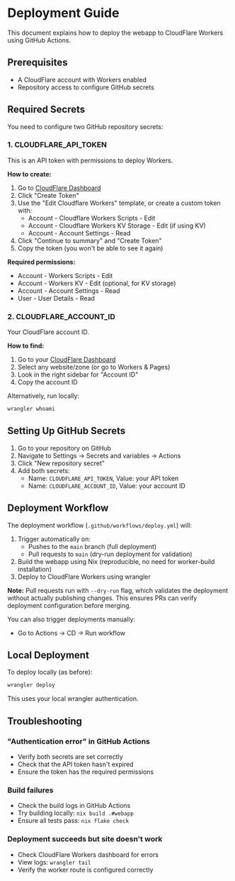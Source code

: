 # Deployment Guide

This document explains how to deploy the webapp to CloudFlare Workers using GitHub Actions.

## Prerequisites

- A CloudFlare account with Workers enabled
- Repository access to configure GitHub secrets

## Required Secrets

You need to configure two GitHub repository secrets:

### 1. CLOUDFLARE_API_TOKEN

This is an API token with permissions to deploy Workers.

**How to create:**

1. Go to [CloudFlare Dashboard](https://dash.cloudflare.com/profile/api-tokens)
2. Click "Create Token"
3. Use the "Edit Cloudflare Workers" template, or create a custom token with:
   - Account - Cloudflare Workers Scripts - Edit
   - Account - Cloudflare Workers KV Storage - Edit (if using KV)
   - Account - Account Settings - Read
4. Click "Continue to summary" and "Create Token"
5. Copy the token (you won't be able to see it again)

**Required permissions:**

- Account - Workers Scripts - Edit
- Account - Workers KV - Edit (optional, for KV storage)
- Account - Account Settings - Read
- User - User Details - Read

### 2. CLOUDFLARE_ACCOUNT_ID

Your CloudFlare account ID.

**How to find:**

1. Go to your [CloudFlare Dashboard](https://dash.cloudflare.com/)
2. Select any website/zone (or go to Workers & Pages)
3. Look in the right sidebar for "Account ID"
4. Copy the account ID

Alternatively, run locally:

```bash
wrangler whoami
```

## Setting Up GitHub Secrets

1. Go to your repository on GitHub
2. Navigate to Settings → Secrets and variables → Actions
3. Click "New repository secret"
4. Add both secrets:
   - Name: `CLOUDFLARE_API_TOKEN`, Value: your API token
   - Name: `CLOUDFLARE_ACCOUNT_ID`, Value: your account ID

## Deployment Workflow

The deployment workflow (`.github/workflows/deploy.yml`) will:

1. Trigger automatically on:
   - Pushes to the `main` branch (full deployment)
   - Pull requests to `main` (dry-run deployment for validation)
2. Build the webapp using Nix (reproducible, no need for worker-build installation)
3. Deploy to CloudFlare Workers using wrangler

**Note:** Pull requests run with `--dry-run` flag, which validates the deployment without actually publishing changes.
This ensures PRs can verify deployment configuration before merging.

You can also trigger deployments manually:

- Go to Actions → CD → Run workflow

## Local Deployment

To deploy locally (as before):

```bash
wrangler deploy
```

This uses your local wrangler authentication.

## Troubleshooting

### "Authentication error" in GitHub Actions

- Verify both secrets are set correctly
- Check that the API token hasn't expired
- Ensure the token has the required permissions

### Build failures

- Check the build logs in GitHub Actions
- Try building locally: `nix build .#webapp`
- Ensure all tests pass: `nix flake check`

### Deployment succeeds but site doesn't work

- Check CloudFlare Workers dashboard for errors
- View logs: `wrangler tail`
- Verify the worker route is configured correctly
